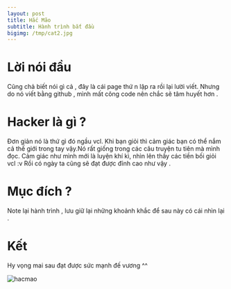 ```yaml
---
layout: post
title: Hắc Mão
subtitle: Hành trình bắt đầu
bigimg: /tmp/cat2.jpg
---
```


# Lời nói đầu  
Cũng chả biết nói gì cả , đây là cái page thứ n lập ra rồi lại lười viết. Nhưng do nó viết bằng github , mình mất công code nên chắc sẽ tâm huyết hơn . 
  
# Hacker là gì ?  
Đơn giản nó là thứ gì đó ngầu vcl. Khi bạn giỏi thì cảm giác bạn có thể nắm cả thế giới trong tay vậy.Nó rất giống trong các câu truyện tu tiên mà mình đọc. Cảm giác như mình mới là luyện khí kì, nhìn lên thấy các tiền bối giỏi vcl :v Rồi có ngày ta cũng sẽ đạt được đỉnh cao như vậy . 
  
# Mục đích ?  
Note lại hành trình , lưu giữ lại những khoảnh khắc để sau này có cái nhìn lại .
  
# Kết  
Hy vọng mai sau đạt được sức mạnh đế vương ^^ 
   
![hacmao](https://image.giaoducthoidai.vn/dataimages/201101/original/images460538_images424199_470369ca_cat43.jpg?width=500)
